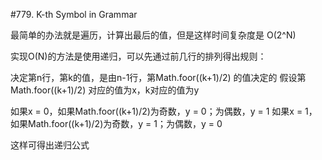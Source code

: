 #779. K-th Symbol in Grammar

最简单的办法就是遍历，计算出最后的值，但是这样时间复杂度是 O(2^N)

实现O(N)的方法是使用递归，可以先通过前几行的排列得出规则：

决定第n行，第k的值，是由n-1行，第Math.foor((k+1)/2) 的值决定的
假设第Math.foor((k+1)/2) 对应的值为x，k对应的值为y

如果x = 0，如果Math.foor((k+1)/2)为奇数，y = 0；为偶数，y = 1
如果x = 1，如果Math.foor((k+1)/2)为奇数，y = 1；为偶数，y = 0

这样可得出递归公式
